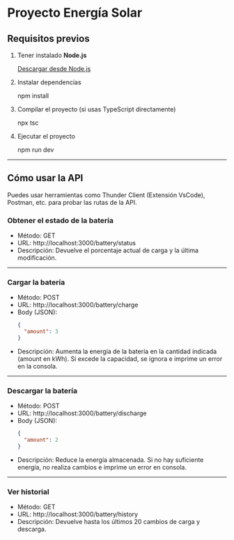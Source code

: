 # Proyecto Energía Solar

## Requisitos previos

1. Tener instalado **Node.js**  


   [Descargar desde Node.js](https://nodejs.org)

2. Instalar dependencias  

   npm install


3. Compilar el proyecto (si usas TypeScript directamente) 

   npx tsc

4. Ejecutar el proyecto  

   npm run dev

---

## Cómo usar la API

Puedes usar herramientas como Thunder Client (Extensión VsCode), Postman, etc. para probar las rutas de la API.

### Obtener el estado de la batería

- Método: GET 
- URL: http://localhost:3000/battery/status 
- Descripción: Devuelve el porcentaje actual de carga y la última modificación.

---

### Cargar la batería

- Método: POST
- URL: http://localhost:3000/battery/charge 
- Body (JSON):
  ```json
  {
    "amount": 3
  }
  ```
- Descripción: Aumenta la energía de la batería en la cantidad indicada (amount en kWh). Si excede la capacidad, se ignora e imprime un error en la consola.

---

### Descargar la batería

- Método: POST 
- URL: http://localhost:3000/battery/discharge
- Body (JSON):
  ```json
  {
    "amount": 2
  }
  ```
- Descripción: Reduce la energía almacenada. Si no hay suficiente energía, no realiza cambios e imprime un error en consola.

---

### Ver historial

- Método: GET 
- URL: http://localhost:3000/battery/history  
- Descripción: Devuelve hasta los últimos 20 cambios de carga y descarga.